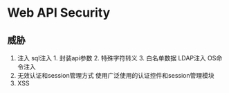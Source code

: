 # Web API Security

## 威胁
1. 注入
    sql注入
        1. 封装api参数
        2. 特殊字符转义
        3. 白名单数据
    LDAP注入
    OS命令注入
2. 无效认证和session管理方式
    使用广泛使用的认证控件和session管理模块
3. XSS
    <script>注入
    1. 输入数据进行转义
    2. 白名单控制输入
    3. 富文本使用anti-xss library

## 安全机制
1. 认证和授权

# http
1. 基于tcp/ip应用层协议
    Request
        Get / HTTP/1.0
        ....Client Info...
    Response
        HTTP/1.0 200 OK
        Content-Type: MIME type
        Content-Length
        Expirtes
        Last-Modified
        Server: Apache 0.84

        <html>
2. http 1.1
    1. 持久化连接，最大6个连接
    2. pipeline，同一个tcp发送多个请求
    3. content-length区分包的来源
    4. 分块传输Transfer-Encoding: Chunked 16机制数值表示长度
    缺点：
        按次序进行信，需等待上个结果
    解决：
        减少tcp请求数，多开持久连接
3. http2
    彻底的二进制协议：头信息帧和数据帧
    1. 无序
    2. 多工
    3. 数据流，ID, 可取消无需关闭tcp，优先级
    4. 头信息压缩 gzip
    5. 支持服务端推送静态资源

# http header
1. Content-Type MIME type
2. Transfer-Encoding: chunked & Content-Length 二选一
3. gzip
    accpet-encoding: gzip
    content-encoding: gzip
4. 代理缓存 Vary
    vary: x-requested-with(ajax),
5. 缓存
    expires:
    cache-control: 
        max-age(多秒内直接请求缓存)
        no-cache(强制每次向服务器发送请求)，304（缓存为新），200
        no-store(永远不缓存该文件)
6. 长连接
    connection: keep-alive
7. 重定向
    location

# web basic
1. 网络基础TCP/IP
    应用层，传输层，网络层，链路层
2. 相关协议
    IP(网络层，传输数据), TCP, DNS
3. ARP 解析MAC-IP地址
4. TCP
    三次握手四次分手
5. DNS解析IP
Client:
    HTTP: 请求报文
    TCP: 分割报文段
    IP: 搜索地址，发送
Server:
    HTTP: 处理请求内容
    TCP: 重组报文段 
    IP: 搜索地址，发送

# microservice security
1. 单体应用安全设计
    req -> auth -> res
